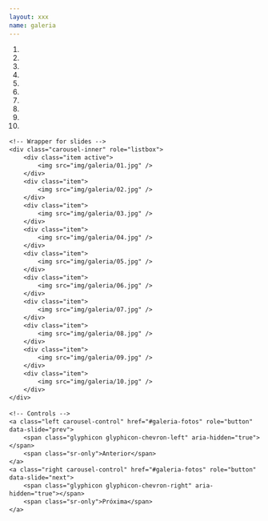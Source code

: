 ```yaml
---
layout: xxx
name: galeria
---
```


<div id="galeria-fotos" class="carousel slide" data-ride="carousel">
    <!-- Indicators -->
    <ol class="carousel-indicators">
        <li data-target="#galeria-fotos" data-slide-to="0" class="active"></li>
        <li data-target="#galeria-fotos" data-slide-to="1"></li>
        <li data-target="#galeria-fotos" data-slide-to="2"></li>
        <li data-target="#galeria-fotos" data-slide-to="3"></li>
        <li data-target="#galeria-fotos" data-slide-to="4"></li>
        <li data-target="#galeria-fotos" data-slide-to="5"></li>
        <li data-target="#galeria-fotos" data-slide-to="6"></li>
        <li data-target="#galeria-fotos" data-slide-to="7"></li>
        <li data-target="#galeria-fotos" data-slide-to="8"></li>
        <li data-target="#galeria-fotos" data-slide-to="9"></li>
    </ol>

    <!-- Wrapper for slides -->
    <div class="carousel-inner" role="listbox">
        <div class="item active">
            <img src="img/galeria/01.jpg" />
        </div>
        <div class="item">
            <img src="img/galeria/02.jpg" />
        </div>
        <div class="item">
            <img src="img/galeria/03.jpg" />
        </div>
        <div class="item">
            <img src="img/galeria/04.jpg" />
        </div>
        <div class="item">
            <img src="img/galeria/05.jpg" />
        </div>
        <div class="item">
            <img src="img/galeria/06.jpg" />
        </div>
        <div class="item">
            <img src="img/galeria/07.jpg" />
        </div>
        <div class="item">
            <img src="img/galeria/08.jpg" />
        </div>
        <div class="item">
            <img src="img/galeria/09.jpg" />
        </div>
        <div class="item">
            <img src="img/galeria/10.jpg" />
        </div>
    </div>

    <!-- Controls -->
    <a class="left carousel-control" href="#galeria-fotos" role="button" data-slide="prev">
        <span class="glyphicon glyphicon-chevron-left" aria-hidden="true"></span>
        <span class="sr-only">Anterior</span>
    </a>
    <a class="right carousel-control" href="#galeria-fotos" role="button" data-slide="next">
        <span class="glyphicon glyphicon-chevron-right" aria-hidden="true"></span>
        <span class="sr-only">Próxima</span>
    </a>
</div>
